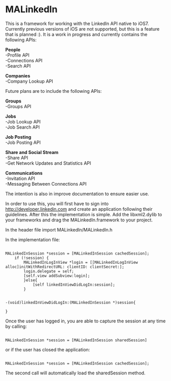 MALinkedIn
==========

This is a framework for working with the LinkedIn API native to iOS7. Currently previous versions of iOS are not supported, but this is a feature that is planned :). It is a work in progress and currently contains the following APIs:

**People**<br/>
-Profile API<br/>
-Connections API<br/>
-Search API

**Companies**<br/>
-Company Lookup API


Future plans are to include the following APIs:

**Groups**<br/>
-Groups API

**Jobs**<br/>
-Job Lookup API<br/>
-Job Search API

**Job Posting**<br/>
-Job Posting API

**Share and Social Stream**<br/>
-Share API<br/>
-Get Network Updates and Statistics API

**Communications**<br/>
-Invitation API<br/>
-Messaging Between Connections API

The intention is also in improve documentation to ensure easier use.

In order to use this, you will first have to sign into http://developer.linkedin.com and create an application following their guidelines. After this the implementation is simple. Add the libxml2.dylib to your frameworks and drag the MALinkedIn.framework to your project. 

In the header file import MALinkedIn/MALinkedIn.h

In the implementation file:
<pre><code>
MALinkedInSession *session = [MALinkedInSession cachedSession];
	if (!session) {
		MALinkedInLogInView *login = [[MALinkedInLogInView alloc]initWithRedirectURL:<your redirect url> clientID:<your app id> clientSecret:<your client secret>];
		login.delegate = self;
		[self.view addSubview:login];
    	}else{
        	[self linkedInViewDidLogIn:session];
    	}


-(void)linkedInViewDidLogIn:(MALinkedInSession *)session{
	
}
</code></pre>

Once the user has logged in, you are able to capture the session at any time by calling:
<pre><code>
MALinkedInSession *session = [MALinkedInSession sharedSession]
</code></pre>
or if the user has closed the application:
<pre><code>
MALinkedInSession *session = [MALinkedInSession cachedSession];
</code></pre>
The second call will automatically load the sharedSession method.
	
	
